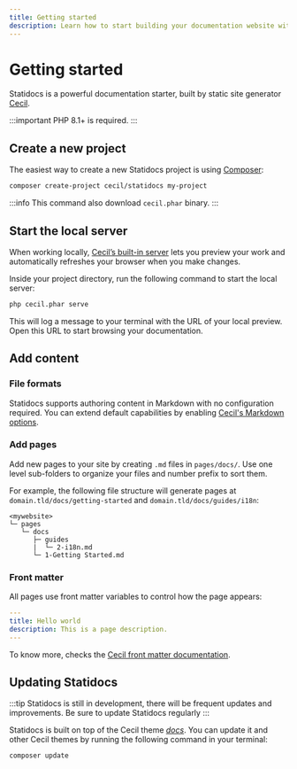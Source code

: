 ```yaml
---
title: Getting started
description: Learn how to start building your documentation website with Statidocs, powered by Cecil.
---
```

# Getting started

Statidocs is a powerful documentation starter, built by static site generator [Cecil](https://cecil.app).

:::important
PHP 8.1+ is required.
:::

## Create a new project

The easiest way to create a new Statidocs project is using [Composer](https://getcomposer.org):

```bash
composer create-project cecil/statidocs my-project
```

:::info
This command also download `cecil.phar` binary.
:::

## Start the local server

When working locally, [Cecil’s built-in server](https://cecil.app/documentation/commands/#serve) lets you preview your work and automatically refreshes your browser when you make changes.

Inside your project directory, run the following command to start the local server:

```bash
php cecil.phar serve
```

This will log a message to your terminal with the URL of your local preview. Open this URL to start browsing your documentation.

## Add content

### File formats

Statidocs supports authoring content in Markdown with no configuration required. You can extend default capabilities by enabling [Cecil's Markdown options](https://cecil.app/documentation/content/#markdown).

### Add pages

Add new pages to your site by creating `.md` files in `pages/docs/`. Use one level sub-folders to organize your files and number prefix to sort them.

For example, the following file structure will generate pages at `domain.tld/docs/getting-started` and `domain.tld/docs/guides/i18n`:

```text
<mywebsite>
└─ pages
   └─ docs
      ├─ guides
      |  └─ 2-i18n.md
      └─ 1-Getting Started.md
```

### Front matter

All pages use front matter variables to control how the page appears:

```yaml
---
title: Hello world
description: This is a page description.
---
```

To know more, checks the [Cecil front matter documentation](https://cecil.app/documentation/content/#front-matter).

## Updating Statidocs

:::tip
Statidocs is still in development, there will be frequent updates and improvements. Be sure to update Statidocs regularly
:::

Statidocs is built on top of the Cecil theme [_docs_](https://github.com/Cecilapp/theme-docs). You can update it and other Cecil themes by running the following command in your terminal:

```bash
composer update
```
